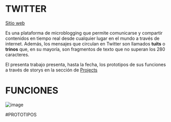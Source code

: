 # TWITTER


[Sitio web](https://twitter.com/) 

Es una plataforma de microblogging que permite comunicarse y compartir contenidos en tiempo real desde cualquier lugar en el mundo a través de internet.
Además, los mensajes que circulan en Twitter son llamados **tuits** o **trinos** que, en su mayoría, son fragmentos de texto que no superan los 280 caracteres.

El presenta trabajo presenta, hasta la fecha, los prototipos de sus funciones a través de storys en la sección de [Projects](https://github.com/CeronMayo/Twitter_GrupoAzul/projects/1)

# FUNCIONES

![image](https://user-images.githubusercontent.com/52364865/137176688-66090b1b-04d7-4fbd-bfa6-f5b4eadc9e9d.png)

#PROTOTIPOS



